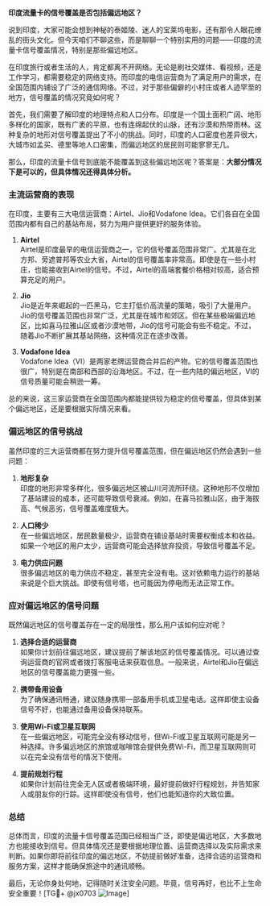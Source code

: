**印度流量卡的信号覆盖是否包括偏远地区？**

说到印度，大家可能会想到神秘的泰姬陵、迷人的宝莱坞电影，还有那令人眼花缭乱的街头文化。但今天咱们不聊这些，而是聊聊一个特别实用的问题——印度的流量卡信号覆盖情况，特别是那些偏远地区。

在印度旅行或者生活的人，肯定都离不开网络。无论是刷社交媒体、看视频，还是工作学习，都需要稳定的网络支持。而印度的电信运营商为了满足用户的需求，在全国范围内铺设了广泛的通信网络。不过，对于那些偏僻的小村庄或者人迹罕至的地方，信号覆盖的情况究竟如何呢？

首先，我们需要了解印度的地理特点和人口分布。印度是一个国土面积广阔、地形多样化的国家，既有广袤的平原，也有连绵起伏的山脉，还有沙漠和热带雨林。这种复杂的地形对信号覆盖提出了不小的挑战。同时，印度的人口密度也差异很大，大城市如孟买、德里等地人口密集，而偏远地区的居民则可能寥寥无几。

那么，印度的流量卡信号到底能不能覆盖到这些偏远地区呢？答案是：**大部分情况下是可以的，但具体情况还得具体分析。**

### **主流运营商的表现**

在印度，主要有三大电信运营商：Airtel、Jio和Vodafone Idea。它们各自在全国范围内都有自己的基站布局，努力为用户提供更好的服务体验。

1. **Airtel**  
   Airtel是印度最早的电信运营商之一，它的信号覆盖范围非常广。尤其是在北方邦、旁遮普邦等农业大省，Airtel的信号覆盖率非常高。即使是在一些小村庄，也能接收到Airtel的信号。不过，Airtel的高端套餐价格相对较高，适合预算充足的用户。

2. **Jio**  
   Jio是近年来崛起的一匹黑马，它主打低价高流量的策略，吸引了大量用户。Jio的信号覆盖范围也非常广泛，尤其是在城市和郊区。但在某些极端偏远地区，比如喜马拉雅山区或者沙漠地带，Jio的信号可能会有些不稳定。不过，随着Jio不断扩展其基站网络，这种情况正在逐步改善。

3. **Vodafone Idea**  
   Vodafone Idea（VI）是两家老牌运营商合并后的产物。它的信号覆盖范围也很广，特别是在南部和西部的沿海地区。不过，在一些内陆的偏远地区，VI的信号质量可能会稍逊一筹。

总的来说，这三家运营商在全国范围内都能提供较为稳定的信号覆盖，但具体到某个偏远地区，还是要根据实际情况来看。

### **偏远地区的信号挑战**

虽然印度的三大运营商都在努力提升信号覆盖范围，但在偏远地区仍然会遇到一些问题：

1. **地形复杂**  
   印度的地形非常多样化，很多偏远地区被山川河流所环绕。这种地形不仅增加了基站建设的成本，还可能导致信号衰减。例如，在喜马拉雅山区，由于海拔高、气候恶劣，信号覆盖难度极大。

2. **人口稀少**  
   在一些偏远地区，居民数量极少，运营商在铺设基站时需要权衡成本和收益。如果一个地区的用户太少，运营商可能会选择放弃投资，导致信号覆盖不足。

3. **电力供应问题**  
   很多偏远地区的电力供应不稳定，甚至完全没有电。这对依赖电力运行的基站来说是个巨大挑战。即使有信号塔，也可能因为停电而无法正常工作。

### **应对偏远地区的信号问题**

既然偏远地区的信号覆盖存在一定的局限性，那么用户该如何应对呢？

1. **选择合适的运营商**  
   如果你计划前往偏远地区，建议提前了解该地区的信号覆盖情况。可以通过查询运营商的官网或者拨打客服电话来获取信息。一般来说，Airtel和Jio在偏远地区的信号覆盖能力更强一些。

2. **携带备用设备**  
   为了确保通讯畅通，建议随身携带一部备用手机或卫星电话。这样即使主设备信号不好，也能通过备用设备保持联系。

3. **使用Wi-Fi或卫星互联网**  
   在一些偏远地区，可能完全没有移动信号，但Wi-Fi或卫星互联网可能是另一种选择。许多偏远地区的旅馆或咖啡馆会提供免费Wi-Fi，而卫星互联网则可以在完全没有信号的情况下使用。

4. **提前规划行程**  
   如果你计划前往完全无人区或者极端环境，最好提前做好行程规划，并告知家人或朋友你的行踪。这样即使没有信号，他们也能知道你的大致位置。

### **总结**

总体而言，印度的流量卡信号覆盖范围已经相当广泛，即使是偏远地区，大多数地方也能接收到信号。但具体情况还是要根据地理位置、运营商选择以及实际需求来判断。如果你即将前往印度的偏远地区，不妨提前做好准备，选择合适的运营商和服务方案，这样才能确保旅途中的通讯顺畅。

最后，无论你身处何地，记得随时关注安全问题。毕竟，信号再好，也比不上生命安全重要！[TG💪+ @jx0703 ![Image](https://github.com/user-attachments/assets/dbca1d08-cadb-493c-b0ec-ad6f7a83f270)]